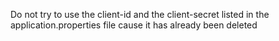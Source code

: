 Do not try to use the client-id and the client-secret listed in the application.properties file cause it has already been deleted
